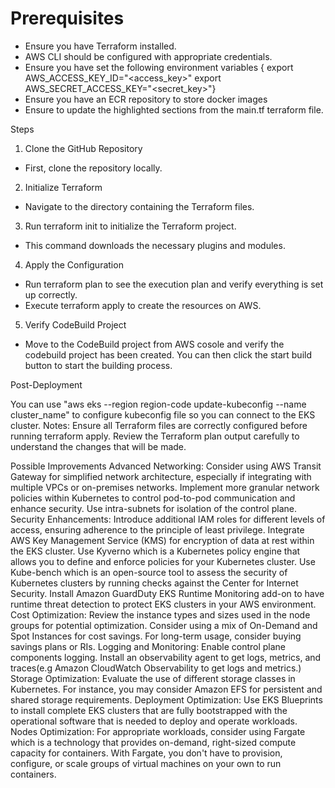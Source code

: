 # Prerequisites
- Ensure you have Terraform installed.
- AWS CLI should be configured with appropriate credentials.
- Ensure you have set the following environment variables { export AWS_ACCESS_KEY_ID="<access_key>" export AWS_SECRET_ACCESS_KEY="<secret_key>"}
- Ensure you have an ECR repository to store docker images
- Ensure to update the highlighted sections from the main.tf terraform file.

Steps
1) Clone the GitHub Repository
- First, clone the repository locally.
2) Initialize Terraform
- Navigate to the directory containing the Terraform files.
3) Run terraform init to initialize the Terraform project.
- This command downloads the necessary plugins and modules.
4) Apply the Configuration
- Run terraform plan to see the execution plan and verify everything is set up correctly.
- Execute terraform apply to create the resources on AWS.
5) Verify CodeBuild Project
- Move to the CodeBuild project from AWS cosole and verify the codebuild project has been created. You can then click the start build button to start the building process.
  
Post-Deployment

You can use "aws eks --region region-code update-kubeconfig --name cluster_name" to configure kubeconfig file so you can connect to the EKS cluster.
Notes: Ensure all Terraform files are correctly configured before running terraform apply. Review the Terraform plan output carefully to understand the changes that will be made.

Possible Improvements
Advanced Networking: Consider using AWS Transit Gateway for simplified network architecture, especially if integrating with multiple VPCs or on-premises networks. Implement more granular network policies within Kubernetes to control pod-to-pod communication and enhance security. Use intra-subnets for isolation of the control plane.
Security Enhancements: Introduce additional IAM roles for different levels of access, ensuring adherence to the principle of least privilege. Integrate AWS Key Management Service (KMS) for encryption of data at rest within the EKS cluster. Use Kyverno which is a Kubernetes policy engine that allows you to define and enforce policies for your Kubernetes cluster. Use Kube-bench which is an open-source tool to assess the security of Kubernetes clusters by running checks against the Center for Internet Security. Install Amazon GuardDuty EKS Runtime Monitoring add-on to have runtime threat detection to protect EKS clusters in your AWS environment.
Cost Optimization: Review the instance types and sizes used in the node groups for potential optimization. Consider using a mix of On-Demand and Spot Instances for cost savings. For long-term usage, consider buying savings plans or RIs.
Logging and Monitoring: Enable control plane components logging. Install an observability agent to get logs, metrics, and traces(e.g Amazon CloudWatch Observability to get logs and metrics.)
Storage Optimization: Evaluate the use of different storage classes in Kubernetes. For instance, you may consider Amazon EFS for persistent and shared storage requirements.
Deployment Optimization: Use EKS Blueprints to install complete EKS clusters that are fully bootstrapped with the operational software that is needed to deploy and operate workloads.
Nodes Optimization: For appropriate workloads, consider using Fargate which is a technology that provides on-demand, right-sized compute capacity for containers. With Fargate, you don't have to provision, configure, or scale groups of virtual machines on your own to run containers.
